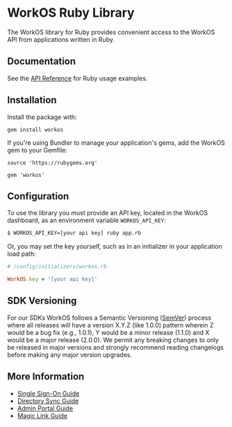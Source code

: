 # WorkOS Ruby Library

The WorkOS library for Ruby provides convenient access to the WorkOS API from applications written in Ruby.

## Documentation

See the [API Reference](https://workos.com/docs/reference/client-libraries) for Ruby usage examples.

## Installation

Install the package with:

```
gem install workos
```

If you're using Bundler to manage your application's gems, add the WorkOS gem to your Gemfile:

```
source 'https://rubygems.org'

gem 'workos'
```

## Configuration

To use the library you must provide an API key, located in the WorkOS dashboard, as an environment variable `WORKOS_API_KEY`:

```sh
$ WORKOS_API_KEY=[your api key] ruby app.rb
```

Or, you may set the key yourself, such as in an initializer in your application load path:

```ruby
# /config/initializers/workos.rb

WorkOS.key = '[your api key]'
```

## SDK Versioning

For our SDKs WorkOS follows a Semantic Versioning ([SemVer](https://semver.org/)) process where all releases will have a version X.Y.Z (like 1.0.0) pattern wherein Z would be a bug fix (e.g., 1.0.1), Y would be a minor release (1.1.0) and X would be a major release (2.0.0). We permit any breaking changes to only be released in major versions and strongly recommend reading changelogs before making any major version upgrades.

## More Information

* [Single Sign-On Guide](https://workos.com/docs/sso/guide)
* [Directory Sync Guide](https://workos.com/docs/directory-sync/guide)
* [Admin Portal Guide](https://workos.com/docs/admin-portal/guide)
* [Magic Link Guide](https://workos.com/docs/magic-link/guide)
